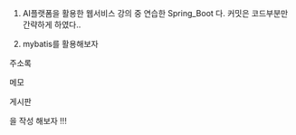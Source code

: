 1. AI플랫폼을 활용한 웹서비스 강의 중 연습한 Spring_Boot 다.
   커밋은 코드부분만 간략하게 하였다..

2. mybatis를 활용해보자

주소록

메모

게시판

을 작성 해보자 !!!
